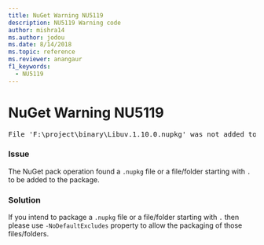 ```yaml
---
title: NuGet Warning NU5119
description: NU5119 Warning code
author: mishra14
ms.author: jodou
ms.date: 8/14/2018
ms.topic: reference
ms.reviewer: anangaur
f1_keywords: 
  - NU5119
---
```


# NuGet Warning NU5119
<pre>File 'F:\project\binary\Libuv.1.10.0.nupkg' was not added to the package. Files and folders starting with '.' or ending with '.nupkg' are excluded by default. To include this file, use -NoDefaultExcludes from the commandline</pre>

### Issue

The NuGet pack operation found a `.nupkg` file or a file/folder starting with `.` to be added to the package.


### Solution

If you intend to package a `.nupkg` file or a file/folder starting with `.` then please use `-NoDefaultExcludes` property to allow the packaging of those files/folders.


